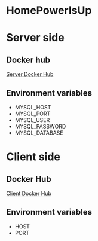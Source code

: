# HomePowerIsUp


# Server side

## Docker hub

[Server Docker Hub](https://hub.docker.com/r/oligertimothee/powerisupserver/)

## Environment variables

* MYSQL_HOST
* MYSQL_PORT
* MYSQL_USER
* MYSQL_PASSWORD
* MYSQL_DATABASE


# Client side

## Docker Hub

[Client Docker Hub](https://hub.docker.com/r/oligertimothee/powerisupclient/)

## Environment variables

* HOST
* PORT
